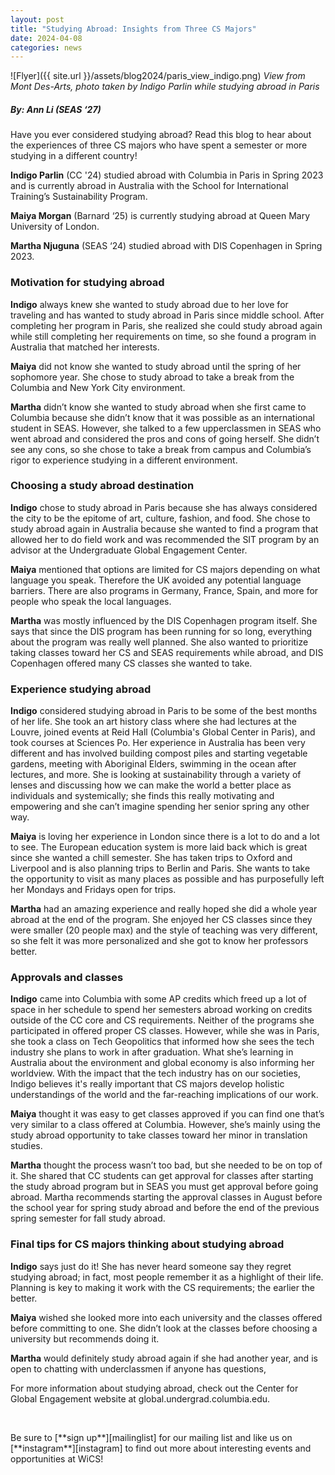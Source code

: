 ```yaml
---
layout: post
title: "Studying Abroad: Insights from Three CS Majors"
date: 2024-04-08
categories: news
---
```


![Flyer]({{ site.url }}/assets/blog2024/paris_view_indigo.png)
*View from Mont Des-Arts, photo taken by Indigo Parlin while studying abroad in Paris*
##### By: Ann Li (SEAS ‘27)

Have you ever considered studying abroad? Read this blog to hear about the experiences of three CS majors who have spent a semester or more studying in a different country!

**Indigo Parlin** (CC '24) studied abroad with Columbia in Paris in Spring 2023 and is currently abroad in Australia with the School for International Training’s Sustainability Program.

**Maiya Morgan** (Barnard ‘25) is currently studying abroad at Queen Mary University of London.

**Martha Njuguna** (SEAS ‘24) studied abroad with DIS Copenhagen in Spring 2023.


### Motivation for studying abroad

**Indigo** always knew she wanted to study abroad due to her love for traveling and has wanted to study abroad in Paris since middle school. After completing her program in Paris, she realized she could study abroad again while still completing her requirements on time, so she found a program in Australia that matched her interests.

**Maiya** did not know she wanted to study abroad until the spring of her sophomore year. She chose to study abroad to take a break from the Columbia and New York City environment.

**Martha** didn’t know she wanted to study abroad when she first came to Columbia because she didn’t know that it was possible as an international student in SEAS. However, she talked to a few upperclassmen in SEAS who went abroad and considered the pros and cons of going herself. She didn’t see any cons, so she chose to take a break from campus and Columbia’s rigor to experience studying in a different environment.


### Choosing a study abroad destination

**Indigo** chose to study abroad in Paris because she has always considered the city to be the epitome of art, culture, fashion, and food. She chose to study abroad again in Australia because she wanted to find a program that allowed her to do field work and was recommended the SIT program by an advisor at the Undergraduate Global Engagement Center.

**Maiya** mentioned that options are limited for CS majors depending on what language you speak. Therefore the UK avoided any potential language barriers. There are also programs in Germany, France, Spain, and more for people who speak the local languages.

**Martha** was mostly influenced by the DIS Copenhagen program itself. She says that since the DIS program has been running for so long, everything about the program was really well planned. She also wanted to prioritize taking classes toward her CS and SEAS requirements while abroad, and DIS Copenhagen offered many CS classes she wanted to take.


### Experience studying abroad

**Indigo** considered studying abroad in Paris to be some of the best months of her life. She took an art history class where she had lectures at the Louvre, joined events at Reid Hall (Columbia's Global Center in Paris), and took courses at Sciences Po. Her experience in Australia has been very different and has involved building compost piles and starting vegetable gardens, meeting with Aboriginal Elders, swimming in the ocean after lectures, and more. She is looking at sustainability through a variety of lenses and discussing how we can make the world a better place as individuals and systemically; she finds this really motivating and empowering and she can’t imagine spending her senior spring any other way.

**Maiya** is loving her experience in London since there is a lot to do and a lot to see. The European education system is more laid back which is great since she wanted a chill semester. She has taken trips to Oxford and Liverpool and is also planning trips to Berlin and Paris. She wants to take the opportunity to visit as many places as possible and has purposefully left her Mondays and Fridays open for trips.

**Martha** had an amazing experience and really hoped she did a whole year abroad at the end of the program. She enjoyed her CS classes since they were smaller (20 people max) and the style of teaching was very different, so she felt it was more personalized and she got to know her professors better.


### Approvals and classes

**Indigo** came into Columbia with some AP credits which freed up a lot of space in her schedule to spend her semesters abroad working on credits outside of the CC core and CS requirements. Neither of the programs she participated in offered proper CS classes. However, while she was in Paris, she took a class on Tech Geopolitics that informed how she sees the tech industry she plans to work in after graduation. What she’s learning in Australia about the environment and global economy is also informing her worldview. With the impact that the tech industry has on our societies, Indigo believes it's really important that CS majors develop holistic understandings of the world and the far-reaching implications of our work.

**Maiya** thought it was easy to get classes approved if you can find one that’s very similar to a class offered at Columbia. However, she’s mainly using the study abroad opportunity to take classes toward her minor in translation studies.

**Martha** thought the process wasn’t too bad, but she needed to be on top of it. She shared that CC students can get approval for classes after starting the study abroad program but in SEAS you must get approval before going abroad. Martha recommends starting the approval classes in August before the school year for spring study abroad and before the end of the previous spring semester for fall study abroad.


### Final tips for CS majors thinking about studying abroad

**Indigo** says just do it! She has never heard someone say they regret studying abroad; in fact, most people remember it as a highlight of their life. Planning is key to making it work with the CS requirements; the earlier the better.

**Maiya** wished she looked more into each university and the classes offered before committing to one. She didn’t look at the classes before choosing a university but recommends doing it.

**Martha** would definitely study abroad again if she had another year, and is open to chatting with underclassmen if anyone has questions,


For more information about studying abroad, check out the Center for Global Engagement website at global.undergrad.columbia.edu.



<p>&nbsp;</p>
Be sure to [**sign up**][mailinglist] for our mailing list and like us on [**instagram**][instagram] to find out more about interesting events and opportunities at WiCS! 

[mailinglist]: https://listserv.cuit.columbia.edu/scripts/wa.exe?SUBED1=WICS&A=1
[instagram]:https://www.instagram.com/columbiawics/?utm_source=ig_web_button_share_sheet&igshid=OGQ5ZDc2ODk2ZA==